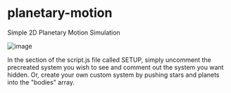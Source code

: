 # planetary-motion
Simple 2D Planetary Motion Simulation

![image](https://user-images.githubusercontent.com/73001560/213842310-6c83b0a0-bcfc-4939-ad8f-8aea03228f36.png)

In the section of the script.js file called SETUP, simply uncomment the precreated system you wish to see and comment out the system you want hidden. Or, create your own custom system by pushing stars and planets into the "bodies" array.

